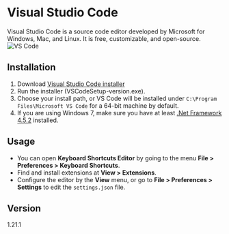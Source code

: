 # Visual Studio Code
Visual Studio Code is a source code editor developed by Microsoft for Windows, Mac, and Linux. It is free, customizable, and open-source.
![VS Code](vscode.png)

## Installation
1. Download [Visual Studio Code installer](https://go.microsoft.com/fwlink/?LinkID=534107)
2. Run the installer (VSCodeSetup-version.exe).
3. Choose your install path, or VS Code will be installed under `C:\Program Files\Microsoft VS Code` for a 64-bit machine by default.
4. If you are using Windows 7, make sure you have at least [.Net Framework 4.5.2](https://www.microsoft.com/en-us/download/details.aspx?id=42643) installed.

## Usage 
* You can open **Keyboard Shortcuts Editor** by going to the menu **File > Preferences > Keyboard Shortcuts**.
* Find and install extensions at **View > Extensions**.
* Configure the editor by the **View** menu, or go to **File > Preferences > Settings** to edit the `settings.json` file.

## Version
1.21.1